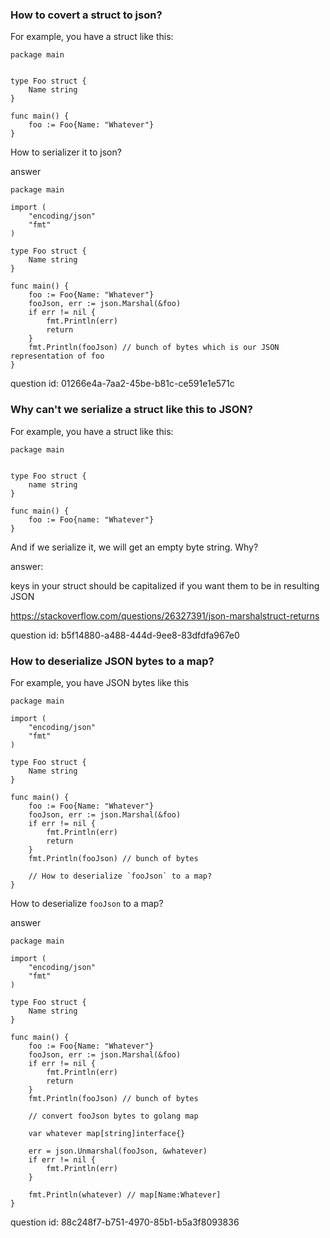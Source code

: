 ### How to covert a struct to json?

For example, you have a struct like this:
```golang
package main


type Foo struct {
	Name string
}

func main() {
	foo := Foo{Name: "Whatever"}
}
```

How to serializer it to json?

answer

```golang
package main

import (
	"encoding/json"
	"fmt"
)

type Foo struct {
	Name string
}

func main() {
	foo := Foo{Name: "Whatever"}
	fooJson, err := json.Marshal(&foo)
	if err != nil {
		fmt.Println(err)
		return
	}
	fmt.Println(fooJson) // bunch of bytes which is our JSON representation of foo
}
```

question id: 01266e4a-7aa2-45be-b81c-ce591e1e571c


### Why can't we serialize a struct like this to JSON?

For example, you have a struct like this:
```golang
package main


type Foo struct {
	name string
}

func main() {
	foo := Foo{name: "Whatever"}
}
```

And if we serialize it, we will get an empty byte string. Why?

answer:

keys in your struct should be capitalized if you want them to be in resulting JSON

https://stackoverflow.com/questions/26327391/json-marshalstruct-returns

question id: b5f14880-a488-444d-9ee8-83dfdfa967e0


### How to deserialize JSON bytes to a map?

For example, you have JSON bytes like this
```golang
package main

import (
	"encoding/json"
	"fmt"
)

type Foo struct {
	Name string
}

func main() {
	foo := Foo{Name: "Whatever"}
	fooJson, err := json.Marshal(&foo)
	if err != nil {
		fmt.Println(err)
		return
	}
	fmt.Println(fooJson) // bunch of bytes

	// How to deserialize `fooJson` to a map?
}
```

How to deserialize `fooJson` to a map?

answer

```golang
package main

import (
	"encoding/json"
	"fmt"
)

type Foo struct {
	Name string
}

func main() {
	foo := Foo{Name: "Whatever"}
	fooJson, err := json.Marshal(&foo)
	if err != nil {
		fmt.Println(err)
		return
	}
	fmt.Println(fooJson) // bunch of bytes

	// convert fooJson bytes to golang map

	var whatever map[string]interface{}

	err = json.Unmarshal(fooJson, &whatever)
	if err != nil {
		fmt.Println(err)
	}

	fmt.Println(whatever) // map[Name:Whatever]
}
```

question id: 88c248f7-b751-4970-85b1-b5a3f8093836